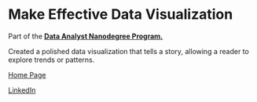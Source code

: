 # Make Effective Data Visualization

Part of the [**Data Analyst Nanodegree Program.**](https://eu.udacity.com/course/data-analyst-nanodegree--nd002)

Created a polished data visualization that tells a story, allowing a reader to explore trends or patterns.

[Home Page](http://miguelangelnieto.net)

[LinkedIn](https://www.linkedin.com/in/miguelangelnieto/?locale=en_US)
